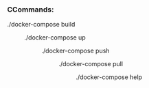 ### CCommands:

./docker-compose build <dir>
./docker-compose up <dir>
./docker-compose push <dir>
./docker-compose pull <dir>
./docker-compose help

